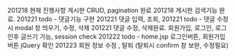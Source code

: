 201218 현재 진행사항 게시판 CRUD, pagination 완료
201218 게시판 검색기능 완료.
201221 todo - 댓글기능 구현
201221 댓글 입력, 조회, 
201221 todo - 댓글 수정시 modal 창 띄우기, 수정, 삭제
201221 댓글 수정, 삭제완료. 회원가입, 로그인, 로그인후 글쓰기 가능, session check
201222 todo - home.jsp 로그인버튼, 회원가입 버튼 jQuery 확인 
201223 회원 정보 수정 , 탈퇴 (탈퇴시 confirm 창 보완, 수정필요)